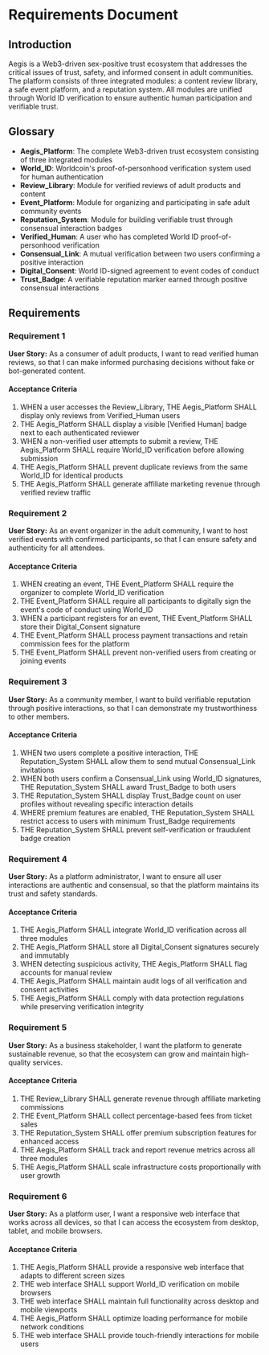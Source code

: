 # Requirements Document

## Introduction

Aegis is a Web3-driven sex-positive trust ecosystem that addresses the critical issues of trust, safety, and informed consent in adult communities. The platform consists of three integrated modules: a content review library, a safe event platform, and a reputation system. All modules are unified through World ID verification to ensure authentic human participation and verifiable trust.

## Glossary

- **Aegis_Platform**: The complete Web3-driven trust ecosystem consisting of three integrated modules
- **World_ID**: Worldcoin's proof-of-personhood verification system used for human authentication
- **Review_Library**: Module for verified reviews of adult products and content
- **Event_Platform**: Module for organizing and participating in safe adult community events
- **Reputation_System**: Module for building verifiable trust through consensual interaction badges
- **Verified_Human**: A user who has completed World ID proof-of-personhood verification
- **Consensual_Link**: A mutual verification between two users confirming a positive interaction
- **Digital_Consent**: World ID-signed agreement to event codes of conduct
- **Trust_Badge**: A verifiable reputation marker earned through positive consensual interactions

## Requirements

### Requirement 1

**User Story:** As a consumer of adult products, I want to read verified human reviews, so that I can make informed purchasing decisions without fake or bot-generated content.

#### Acceptance Criteria

1. WHEN a user accesses the Review_Library, THE Aegis_Platform SHALL display only reviews from Verified_Human users
2. THE Aegis_Platform SHALL display a visible [Verified Human] badge next to each authenticated reviewer
3. WHEN a non-verified user attempts to submit a review, THE Aegis_Platform SHALL require World_ID verification before allowing submission
4. THE Aegis_Platform SHALL prevent duplicate reviews from the same World_ID for identical products
5. THE Aegis_Platform SHALL generate affiliate marketing revenue through verified review traffic

### Requirement 2

**User Story:** As an event organizer in the adult community, I want to host verified events with confirmed participants, so that I can ensure safety and authenticity for all attendees.

#### Acceptance Criteria

1. WHEN creating an event, THE Event_Platform SHALL require the organizer to complete World_ID verification
2. THE Event_Platform SHALL require all participants to digitally sign the event's code of conduct using World_ID
3. WHEN a participant registers for an event, THE Event_Platform SHALL store their Digital_Consent signature
4. THE Event_Platform SHALL process payment transactions and retain commission fees for the platform
5. THE Event_Platform SHALL prevent non-verified users from creating or joining events

### Requirement 3

**User Story:** As a community member, I want to build verifiable reputation through positive interactions, so that I can demonstrate my trustworthiness to other members.

#### Acceptance Criteria

1. WHEN two users complete a positive interaction, THE Reputation_System SHALL allow them to send mutual Consensual_Link invitations
2. WHEN both users confirm a Consensual_Link using World_ID signatures, THE Reputation_System SHALL award Trust_Badge to both users
3. THE Reputation_System SHALL display Trust_Badge count on user profiles without revealing specific interaction details
4. WHERE premium features are enabled, THE Reputation_System SHALL restrict access to users with minimum Trust_Badge requirements
5. THE Reputation_System SHALL prevent self-verification or fraudulent badge creation

### Requirement 4

**User Story:** As a platform administrator, I want to ensure all user interactions are authentic and consensual, so that the platform maintains its trust and safety standards.

#### Acceptance Criteria

1. THE Aegis_Platform SHALL integrate World_ID verification across all three modules
2. THE Aegis_Platform SHALL store all Digital_Consent signatures securely and immutably
3. WHEN detecting suspicious activity, THE Aegis_Platform SHALL flag accounts for manual review
4. THE Aegis_Platform SHALL maintain audit logs of all verification and consent activities
5. THE Aegis_Platform SHALL comply with data protection regulations while preserving verification integrity

### Requirement 5

**User Story:** As a business stakeholder, I want the platform to generate sustainable revenue, so that the ecosystem can grow and maintain high-quality services.

#### Acceptance Criteria

1. THE Review_Library SHALL generate revenue through affiliate marketing commissions
2. THE Event_Platform SHALL collect percentage-based fees from ticket sales
3. THE Reputation_System SHALL offer premium subscription features for enhanced access
4. THE Aegis_Platform SHALL track and report revenue metrics across all three modules
5. THE Aegis_Platform SHALL scale infrastructure costs proportionally with user growth

### Requirement 6

**User Story:** As a platform user, I want a responsive web interface that works across all devices, so that I can access the ecosystem from desktop, tablet, and mobile browsers.

#### Acceptance Criteria

1. THE Aegis_Platform SHALL provide a responsive web interface that adapts to different screen sizes
2. THE web interface SHALL support World_ID verification on mobile browsers
3. THE web interface SHALL maintain full functionality across desktop and mobile viewports
4. THE Aegis_Platform SHALL optimize loading performance for mobile network conditions
5. THE web interface SHALL provide touch-friendly interactions for mobile users